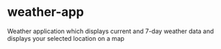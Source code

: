 # weather-app
Weather application which displays current and 7-day weather data and displays your selected location on a map
